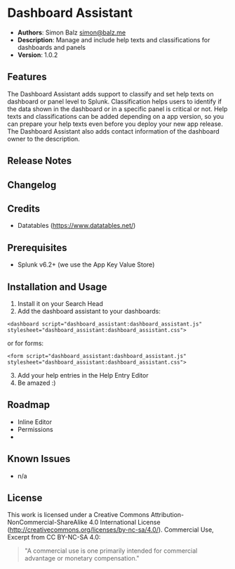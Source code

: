 # Dashboard Assistant
- **Authors**:		Simon Balz <simon@balz.me>
- **Description**:	Manage and include help texts and classifications for dashboards and panels
- **Version**: 		1.0.2

## Features
The Dashboard Assistant adds support to classify and set help texts on dashboard or panel level to Splunk. Classification helps users to identify if the data shown in the dashboard or in a specific panel is critical or not. Help texts and classifications can be added depending on a app version, so you can prepare your help texts even before you deploy your new app release. The Dashboard Assistant also adds contact information of the dashboard owner to the description.

## Release Notes

## Changelog

## Credits
- Datatables (https://www.datatables.net/)

## Prerequisites
- Splunk v6.2+ (we use the App Key Value Store)

## Installation and Usage
1. Install it on your Search Head
2. Add the dashboard assistant to your dashboards:

`<dashboard script="dashboard_assistant:dashboard_assistant.js" stylesheet="dashboard_assistant:dashboard_assistant.css">`

or for forms:

`<form script="dashboard_assistant:dashboard_assistant.js" stylesheet="dashboard_assistant:dashboard_assistant.css">`

3. Add your help entries in the Help Entry Editor
4. Be amazed :)

## Roadmap
- Inline Editor
- Permissions
- 

## Known Issues
- n/a

## License
This work is licensed under a Creative Commons Attribution-NonCommercial-ShareAlike 4.0 International License (http://creativecommons.org/licenses/by-nc-sa/4.0/).
Commercial Use, Excerpt from CC BY-NC-SA 4.0:
>"A commercial use is one primarily intended for commercial advantage or monetary compensation."